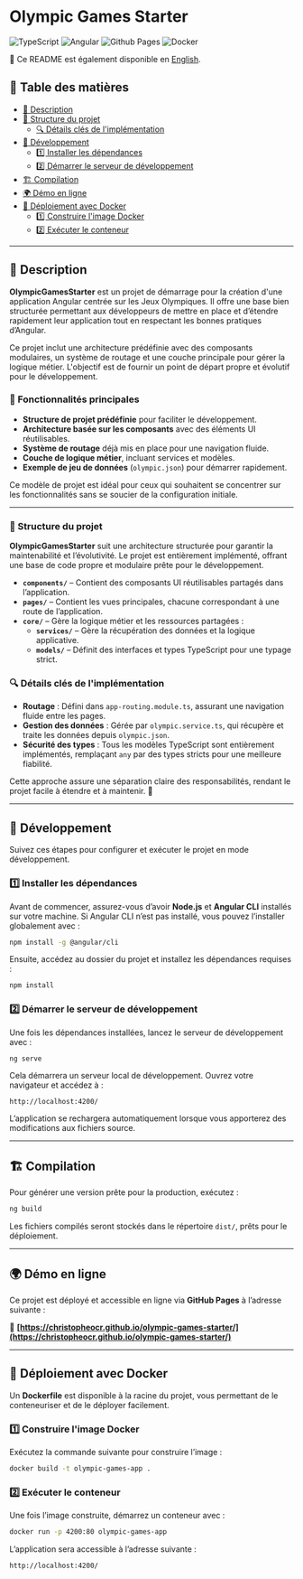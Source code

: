 # Olympic Games Starter

![TypeScript](https://img.shields.io/badge/typescript-%23007ACC.svg?style=for-the-badge&logo=typescript&logoColor=white)
![Angular](https://img.shields.io/badge/angular-%23DD0031.svg?style=for-the-badge&logo=angular&logoColor=white)
![Github Pages](https://img.shields.io/badge/github%20pages-121013?style=for-the-badge&logo=github&logoColor=white)
![Docker](https://img.shields.io/badge/docker-%230db7ed.svg?style=for-the-badge&logo=docker&logoColor=white)

📖 Ce README est également disponible en [English](README.md).

## 📌 Table des matières  

- [📖 Description](#-description)  
- [📂 Structure du projet](#-structure-du-projet)  
  - [🔍 Détails clés de l'implémentation](#-détails-clés-de-limplémentation)  
- [🚀 Développement](#-développement)  
  - [1️⃣ Installer les dépendances](#1️⃣-installer-les-dépendances)  
  - [2️⃣ Démarrer le serveur de développement](#2️⃣-démarrer-le-serveur-de-développement)  
- [🏗️ Compilation](#️-compilation)  
- [🌍 Démo en ligne](#-démo-en-ligne)  
- [🐳 Déploiement avec Docker](#-déploiement-avec-docker)  
  - [1️⃣ Construire l'image Docker](#1️⃣-construire-limage-docker)  
  - [2️⃣ Exécuter le conteneur](#2️⃣-exécuter-le-conteneur)  

---

## 📖 Description

**OlympicGamesStarter** est un projet de démarrage pour la création d'une application Angular centrée sur les Jeux Olympiques. Il offre une base bien structurée permettant aux développeurs de mettre en place et d’étendre rapidement leur application tout en respectant les bonnes pratiques d’Angular.

Ce projet inclut une architecture prédéfinie avec des composants modulaires, un système de routage et une couche principale pour gérer la logique métier. L'objectif est de fournir un point de départ propre et évolutif pour le développement.

### 🎯 Fonctionnalités principales

- **Structure de projet prédéfinie** pour faciliter le développement.
- **Architecture basée sur les composants** avec des éléments UI réutilisables.
- **Système de routage** déjà mis en place pour une navigation fluide.
- **Couche de logique métier**, incluant services et modèles.
- **Exemple de jeu de données** (`olympic.json`) pour démarrer rapidement.

Ce modèle de projet est idéal pour ceux qui souhaitent se concentrer sur les fonctionnalités sans se soucier de la configuration initiale.

---

### 📂 Structure du projet  

**OlympicGamesStarter** suit une architecture structurée pour garantir la maintenabilité et l’évolutivité. Le projet est entièrement implémenté, offrant une base de code propre et modulaire prête pour le développement.

- **`components/`** – Contient des composants UI réutilisables partagés dans l’application.  
- **`pages/`** – Contient les vues principales, chacune correspondant à une route de l’application.  
- **`core/`** – Gère la logique métier et les ressources partagées :  
  - **`services/`** – Gère la récupération des données et la logique applicative.  
  - **`models/`** – Définit des interfaces et types TypeScript pour une typage strict.  

### 🔍 Détails clés de l'implémentation  

- **Routage** : Défini dans `app-routing.module.ts`, assurant une navigation fluide entre les pages.  
- **Gestion des données** : Gérée par `olympic.service.ts`, qui récupère et traite les données depuis `olympic.json`.  
- **Sécurité des types** : Tous les modèles TypeScript sont entièrement implémentés, remplaçant `any` par des types stricts pour une meilleure fiabilité.  

Cette approche assure une séparation claire des responsabilités, rendant le projet facile à étendre et à maintenir. 🚀  

---

## 🚀 Développement

Suivez ces étapes pour configurer et exécuter le projet en mode développement.

### 1️⃣ Installer les dépendances

Avant de commencer, assurez-vous d’avoir **Node.js** et **Angular CLI** installés sur votre machine. Si Angular CLI n’est pas installé, vous pouvez l’installer globalement avec :

```bash
npm install -g @angular/cli
```

Ensuite, accédez au dossier du projet et installez les dépendances requises :

```bash
npm install
```

### 2️⃣ Démarrer le serveur de développement

Une fois les dépendances installées, lancez le serveur de développement avec :

```bash
ng serve
```

Cela démarrera un serveur local de développement. Ouvrez votre navigateur et accédez à :

```
http://localhost:4200/
```

L’application se rechargera automatiquement lorsque vous apporterez des modifications aux fichiers source.

---

## 🏗️ Compilation

Pour générer une version prête pour la production, exécutez :

```bash
ng build
```

Les fichiers compilés seront stockés dans le répertoire `dist/`, prêts pour le déploiement.

---

## 🌍 Démo en ligne

Ce projet est déployé et accessible en ligne via **GitHub Pages** à l’adresse suivante :

🔗 **[https://christopheocr.github.io/olympic-games-starter/](https://christopheocr.github.io/olympic-games-starter/)**

---

## 🐳 Déploiement avec Docker

Un **Dockerfile** est disponible à la racine du projet, vous permettant de le conteneuriser et de le déployer facilement.

### 1️⃣ Construire l'image Docker

Exécutez la commande suivante pour construire l’image :

```bash
docker build -t olympic-games-app .
```

### 2️⃣ Exécuter le conteneur

Une fois l’image construite, démarrez un conteneur avec :

```bash
docker run -p 4200:80 olympic-games-app
```

L’application sera accessible à l’adresse suivante :

```
http://localhost:4200/
```

